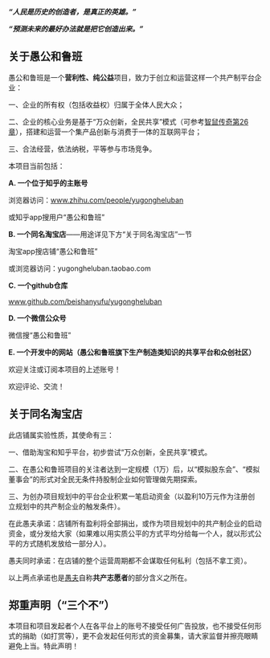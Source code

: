 ***“人民是历史的创造者，是真正的英雄。”***

***“预测未来的最好办法就是把它创造出来。”***

## 关于愚公和鲁班

愚公和鲁班是一个**营利性、纯公益**项目，致力于创立和运营这样一个共产制平台企业：

一、企业的所有权（包括收益权）归属于全体人民大众；

二、企业的核心业务是基于“万众创新，全民共享”模式（可参考[智鼠传奇第26章](https://github.com/beishanyufu/zhishuchuanqi/blob/main/chapters/chapter26.md)），搭建和运营一个集产品创新与消费于一体的互联网平台；

三、合法经营，依法纳税，平等参与市场竞争。



本项目当前包括：

**A. 一个位于知乎的主账号**

浏览器访问：www.zhihu.com/people/yugongheluban

或知乎app搜用户“愚公和鲁班”

**B. 一个同名淘宝店**——用途详见下方“关于同名淘宝店”一节

淘宝app搜店铺“愚公和鲁班”

或浏览器访问：yugongheluban.taobao.com

**C. 一个github仓库**

www.github.com/beishanyufu/yugongheluban

**D. 一个微信公众号**

微信搜“愚公和鲁班”

**E. 一个开发中的网站（愚公和鲁班旗下生产制造类知识的共享平台和众创社区）**


欢迎关注或订阅本项目的上述账号！

欢迎评论、交流！

## 关于同名淘宝店

此店铺属实验性质，其使命有三：

一、借助淘宝和知乎平台，初步尝试“万众创新，全民共享”模式。

二、在愚公和鲁班项目的关注者达到一定规模（1万）后，以“模拟股东会”、“模拟董事会”的形式对全民无条件持股制企业如何管理做先期探索。

三、为创办项目规划中的平台企业积累一笔启动资金（以盈利10万元作为注册创立规划中的共产制企业的触发条件）。

在此愚夫承诺：店铺所有盈利将全部捐出，或作为项目规划中的共产制企业的启动资金，或分发给大家（如果难以用实质公平的方式平均分给每一个人，就以形式公平的方式随机发放给一部分人）。

愚夫同时承诺：在店铺的整个运营周期都不会谋取任何私利（包括不拿工资）。

以上两点承诺也是[愚夫](https://www.zhihu.com/people/beishanyufu)自称**共产志愿者**的部分含义之所在。

## 郑重声明（“三个不”）

本项目和项目发起者个人在各平台上的账号不接受任何广告投放，也不接受任何形式的捐助（如打赏等），更不会发起任何形式的资金募集，请大家监督并擦亮眼睛避免上当。特此声明！
